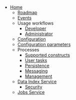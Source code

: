 <ul>
  <li><a href="https://github.com/kiegroup/kogito-runtimes/wiki">Home</a>
    <ul>
      <li><a href="https://github.com/kiegroup/kogito-runtimes/wiki/Roadmap">Roadmap</a></li>
      <li><a href="https://github.com/kiegroup/kogito-runtimes/wiki/Events">Events</a></li>
      <li>Usage workflows
      <ul>
        <li><a href="https://github.com/kiegroup/kogito-runtimes/wiki/Developer-workflow">Developer</a></li>
        <li><a href="https://github.com/kiegroup/kogito-runtimes/wiki/Administrator-workflow">Administrator</a></li>
      </ul>
     </li>
     <li><a href="https://github.com/kiegroup/kogito-runtimes/wiki/Configuration">Configuration</a></li>
     <li><a href="https://github.com/kiegroup/kogito-runtimes/wiki/Configuration-parameters">Configuration parameters</a></li>
     <li>Processes
      <ul>
        <li><a href="https://github.com/kiegroup/kogito-runtimes/wiki/What's-supported-for-process-design%3F">Supported constructs</a></li>
<li><a href="https://github.com/kiegroup/kogito-runtimes/wiki/User-tasks">User tasks</a></li>
        <li><a href="https://github.com/kiegroup/kogito-runtimes/wiki/Persistence">Persistence</a>  </li>
<li><a href="https://github.com/kiegroup/kogito-runtimes/wiki/Messaging">Messaging</a>  </li>
<li><a href="https://github.com/kiegroup/kogito-runtimes/wiki/Process-Instance-Management">Management</a>  </li>
      </ul>
     </li>
      <li><a href="https://github.com/kiegroup/kogito-runtimes/wiki/Data-Index-Service">Data Index Service</a>
        <ul>
            <li><a href="https://github.com/kiegroup/kogito-runtimes/wiki/Data-Index-Security">Security</a>
            </li>
        </ul>
     </li>
     <li><a href="https://github.com/kiegroup/kogito-runtimes/wiki/Jobs-Service">Jobs Service</a></li>
    </ul>
  </li>
</ul>